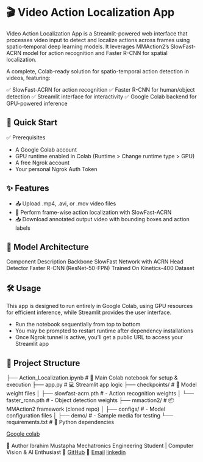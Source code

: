 # 🎬 Video Action Localization App
Video Action Localization App is a Streamlit-powered web interface that processes video input to detect and localize actions across frames using spatio-temporal deep learning models. It leverages MMAction2’s SlowFast-ACRN model for action recognition and Faster R-CNN for spatial localization.

A complete, Colab-ready solution for spatio-temporal action detection in videos, featuring:

✅ SlowFast-ACRN for action recognition
✅ Faster R-CNN for human/object detection
✅ Streamlit interface for interactivity
✅ Google Colab backend for GPU-powered inference

## 🚀 Quick Start
✅ Prerequisites
- A Google Colab account
- GPU runtime enabled in Colab (Runtime > Change runtime type > GPU)
- A free Ngrok account
- Your personal Ngrok Auth Token

## ✨ Features
- 📤 Upload .mp4, .avi, or .mov video files
- 🧠 Perform frame-wise action localization with SlowFast-ACRN
- 📥 Download annotated output video with bounding boxes and action labels

## 🧠 Model Architecture
Component	Description
Backbone	SlowFast Network with ACRN Head
Detector	Faster R-CNN (ResNet-50-FPN)
Trained On	Kinetics-400 Dataset

## 🛠️ Usage
This app is designed to run entirely in Google Colab, using GPU resources for efficient inference, while Streamlit provides the user interface.
- Run the notebook sequentially from top to bottom
- You may be prompted to restart runtime after dependency installations
- Once Ngrok tunnel is active, you'll get a public URL to access your Streamlit app

## 📁 Project Structure

├── Action_Localization.ipynb         # 🚀 Main Colab notebook for setup & execution
├── app.py                            # 💻 Streamlit app logic
├── checkpoints/                      # 🧠 Model weight files
│   ├── slowfast-acrn.pth             #    - Action recognition weights
│   └── faster_rcnn.pth              #    - Object detection weights
├── mmaction2/                        # 📦 MMAction2 framework (cloned repo)
│   ├── configs/                      #    - Model configuration files
│   ├── demo/                         #    - Sample media for testing
└── requirements.txt                  # 📌 Python dependencies

[Google colab](https://colab.research.google.com/drive/1_5k5CNtlGTmzqxFgkXAll-VXdB4l4KkJ#scrollTo=Uc_ZquyyK_Jk) 

👤 Author
Ibrahim Mustapha
Mechatronics Engineering Student | Computer Vision & AI Enthusiast
🔗 [GitHub](@ibraztech2)
📧 [Email](mustaphaibraz9@gmail.com)
[linkedin](https://www.linkedin.com/in/ibraztech)

